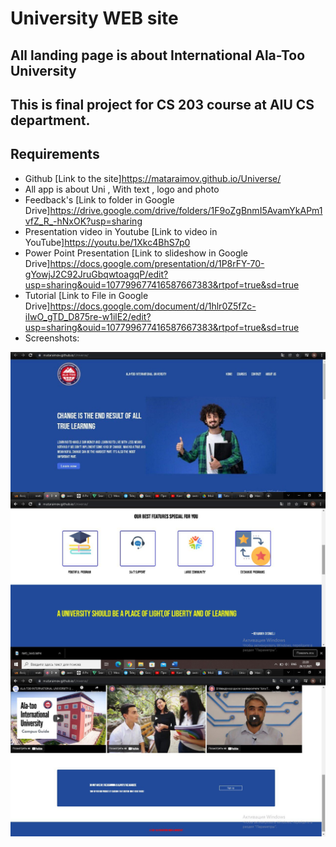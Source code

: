 # University WEB site 
## All landing page is about International Ala-Too University 
## This is final project for CS 203 course at AIU CS department.

## Requirements 
- Github [Link to the site]https://mataraimov.github.io/Universe/
- All app is about Uni , With text , logo and photo
- Feedback's [Link to folder in Google Drive]https://drive.google.com/drive/folders/1F9oZgBnmI5AvamYkAPm1vfZ_R_-hNxOK?usp=sharing
- Presentation video in Youtube [Link to video in YouTube]https://youtu.be/1Xkc4BhS7p0
- Power Point Presentation [Link to slideshow in Google Drive]https://docs.google.com/presentation/d/1P8rFY-70-gYowjJ2C92JruGbqwtoagqP/edit?usp=sharing&ouid=107799677416587667383&rtpof=true&sd=true
- Tutorial [Link to File in Google Drive]https://docs.google.com/document/d/1hlr0Z5fZc-iIwO_gTD_D875re-w1ilE2/edit?usp=sharing&ouid=107799677416587667383&rtpof=true&sd=true
- Screenshots:

<img align="center"  width="550px" src="https://github.com/mataraimov/Universe/blob/main/photo1640429714.jpeg" />
<img align="center"  width="550px" src="https://github.com/mataraimov/Universe/blob/main/photo1640535645.jpeg" />
<img align="center"  width="550px" src="https://github.com/mataraimov/Universe/blob/main/photo1640535711.jpeg" />

